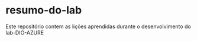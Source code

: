 # resumo-do-lab
Este repositório contem as lições aprendidas durante o desenvolvimento do lab-DIO-AZURE
